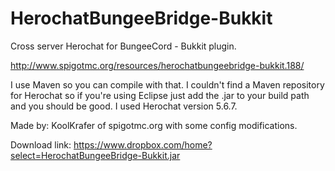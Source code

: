 HerochatBungeeBridge-Bukkit
===========================

Cross server Herochat for BungeeCord - Bukkit plugin.

http://www.spigotmc.org/resources/herochatbungeebridge-bukkit.188/


I use Maven so you can compile with that. I couldn't find a Maven repository for Herochat so if you're using Eclipse just add the .jar to your build path and you should be good. I used Herochat version 5.6.7.

Made by: KoolKrafer of spigotmc.org with some config modifications.


Download link: https://www.dropbox.com/home?select=HerochatBungeeBridge-Bukkit.jar
